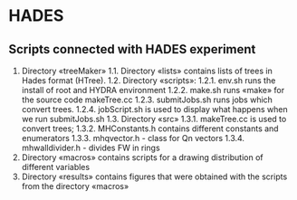 # HADES
## Scripts connected with HADES experiment
1. Directory «treeMaker»
  1.1. Directory «lists» contains lists of trees in Hades format (HTree).
  1.2. Directory «scripts»:
    1.2.1. env.sh runs the install of root and HYDRA environment
    1.2.2. make.sh runs «make» for the source code makeTree.cc
    1.2.3. submitJobs.sh runs jobs which convert trees.
    1.2.4. jobScript.sh is used to display what happens when we run submitJobs.sh
  1.3. Directory «src»
    1.3.1. makeTree.cc is used to convert trees; 
    1.3.2. MHConstants.h contains different constants and enumerators
    1.3.3. mhqvector.h - class for Qn vectors
    1.3.4. mhwalldivider.h - divides FW in rings
2. Directory «macros» contains scripts for a drawing distribution of different variables 
3. Directory «results» contains figures that were obtained with the scripts from the directory «macros» 
